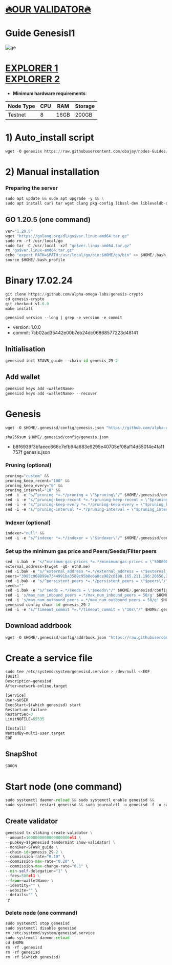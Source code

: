 [🔥OUR VALIDATOR🔥](https://restake.app/genesisl1/genesisvaloper1p4n3fy8wqmn4ja0fp4lenaemyzlxrp6ysrhxfj)
=

# Guide Genesisl1
![ge](https://user-images.githubusercontent.com/44331529/184477593-51a56796-6da8-4b8c-a4ec-9de62084b9e2.png)

[EXPLORER 1](https://explorer.stavr.tech/Genesisl1/staking) \
[EXPLORER 2](https://ping.pub/genesisl1/staking)
=
- **Minimum hardware requirements**:

| Node Type |CPU | RAM  | Storage  | 
|-----------|----|------|----------|
| Testnet   |   8| 16GB  | 200GB    |

# 1) Auto_install script

```python
wget -O genesisx https://raw.githubusercontent.com/obajay/nodes-Guides/main/Projects/Genesisl1/genesisx && chmod +x genesisx && ./genesisx
```
# 2) Manual installation
### Preparing the server
```python
sudo apt update && sudo apt upgrade -y && \
sudo apt install curl tar wget clang pkg-config libssl-dev libleveldb-dev jq build-essential bsdmainutils git make ncdu htop screen unzip bc fail2ban htop -y
```
## GO 1.20.5 (one command)
```python
ver="1.20.5"
wget "https://golang.org/dl/go$ver.linux-amd64.tar.gz"
sudo rm -rf /usr/local/go
sudo tar -C /usr/local -xzf "go$ver.linux-amd64.tar.gz"
rm "go$ver.linux-amd64.tar.gz"
echo "export PATH=$PATH:/usr/local/go/bin:$HOME/go/bin" >> $HOME/.bash_profile
source $HOME/.bash_profile
```

# Binary 17.02.24
```python 
git clone https://github.com/alpha-omega-labs/genesis-crypto
cd genesis-crypto
git checkout v1.0.0
make install
```
`genesisd version --long | grep -e version -e commit`
- version:  1.0.0
- commit: 7cb02ad35442e00b7eb24dc06868577223d48141

## Initialisation
```python
genesisd init STAVR_guide --chain-id genesis_29-2
```
## Add wallet
```python
genesisd keys add <walletName>
genesisd keys add <walletName> --recover
```
# Genesis
```python
wget -O $HOME/.genesisd/config/genesis.json "https://github.com/alpha-omega-labs/genesisd/raw/neolithic/genesis_29-1-state/genesis.json"
```

`sha256sum $HOME/.genesisd/config/genesis.json`
- b8f6939f3bfaeec666c7efb94a683e9295e40705ef08af14d55014e4fa11757f  genesis.json

### Pruning (optional)
```python
pruning="custom" &&
pruning_keep_recent="100" &&
pruning_keep_every="0" &&
pruning_interval="10" &&
sed -i -e "s/^pruning *=.*/pruning = \"$pruning\"/" $HOME/.genesisd/config/app.toml &&
sed -i -e "s/^pruning-keep-recent *=.*/pruning-keep-recent = \"$pruning_keep_recent\"/" $HOME/.genesisd/config/app.toml &&
sed -i -e "s/^pruning-keep-every *=.*/pruning-keep-every = \"$pruning_keep_every\"/" $HOME/.genesisd/config/app.toml &&
sed -i -e "s/^pruning-interval *=.*/pruning-interval = \"$pruning_interval\"/" $HOME/.genesisd/config/app.toml
```
### Indexer (optional)
```python
indexer="null" &&
sed -i -e "s/^indexer *=.*/indexer = \"$indexer\"/" $HOME/.genesisd/config/config.toml
```
### Set up the minimum gas price and Peers/Seeds/Filter peers
```python
sed -i.bak -e "s/^minimum-gas-prices *=.*/minimum-gas-prices = \"50000000000el1\"/;" ~/.genesisd/config/app.toml
external_address=$(wget -qO- eth0.me) 
sed -i.bak -e "s/^external_address *=.*/external_address = \"$external_address:26656\"/" $HOME/.genesisd/config/config.toml
peers="3985c968899e7344991ba3589c95b0e6a0ce982c@188.165.211.196:26656,2646a043e1f0c766c5b704463a7d811e100ec7f3@158.69.253.120:26656,0d07fb60f8491f4b53a6b58ae0ce60d4c69be506@135.181.183.88:26656,7757fdee74e8d33ecaa63ead16b3564cb9dea258@85.10.200.11:26656,ef7d81eb8db7ad59b4ce30e022c758cee8dc174f@188.165.202.131:26656,673ec772091d7c4e4dc8af7ed00edea4c8d334ac@65.21.196.125:26656,0d8f14bfcd680a471c4c181590b7a6910544115d@188.40.91.228:26656,0936e624c45ff1ac4089856da2beea148ee6c8de@62.171.183.162:26656,af405a6c392b747aa74704ad0ee8585b8ce164b3@37.187.95.163:26656,0f9ad819318bfa9735603736aa4c6265f666a7d9@5.135.143.103:26656,060585a1cc1fa88b4188a2d94de07b518dc188cf@144.91.84.196:26656,62cb81bad72ed77c776c7fec0547b09bdc5ceb22@158.69.253.103:26656,1d07c049908e614f5d00bf64539581178a2a7f0d@192.99.5.180:26656,be81a20b7134552e270774ec861c4998fabc2969@5.189.128.191:26656,70c201d6568e0ddf1ebe105df06b957cbc255a8b@46.4.108.77:26656,1c41828553d7ed77fb778be9c9c48a8070958744@174.138.180.190:61356,ac8056270101705557e14291dc0c98ef4f65c514@65.109.18.209:26656,75525c6609cf1600d62531b0f4bb2dc4a1f81020@187.85.19.63:26656"
sed -i.bak -e "s/^persistent_peers *=.*/persistent_peers = \"$peers\"/" $HOME/.genesisd/config/config.toml
seeds=""
sed -i.bak -e "s/^seeds =.*/seeds = \"$seeds\"/" $HOME/.genesisd/config/config.toml
sed -i 's/max_num_inbound_peers =.*/max_num_inbound_peers = 50/g' $HOME/.genesisd/config/config.toml
sed -i 's/max_num_outbound_peers =.*/max_num_outbound_peers = 50/g' $HOME/.genesisd/config/config.toml
genesisd config chain-id genesis_29-2
sed -i -e "s/^timeout_commit *=.*/timeout_commit = \"10s\"/" $HOME/.genesisd/config/config.toml


```

## Download addrbook
```python
wget -O $HOME/.genesisd/config/addrbook.json "https://raw.githubusercontent.com/obajay/nodes-Guides/main/Projects/Genesisl1/addrbook.json"
```

# Create a service file
```python
sudo tee /etc/systemd/system/genesisd.service > /dev/null <<EOF
[Unit]
Description=genesisd
After=network-online.target

[Service]
User=$USER
ExecStart=$(which genesisd) start
Restart=on-failure
RestartSec=3
LimitNOFILE=65535

[Install]
WantedBy=multi-user.target
EOF
```

## SnapShot  
```python
SOOON
```

# Start node (one command)
```python
sudo systemctl daemon-reload && sudo systemctl enable genesisd &&
sudo systemctl restart genesisd && sudo journalctl -u genesisd -f -o cat
```

## Create validator
```python
genesisd tx staking create-validator \
--amount=1000000000000000000el1 \
--pubkey=$(genesisd tendermint show-validator) \
--moniker=STAVR_guide \
--chain-id=genesis_29-2 \
--commission-rate="0.10" \
--commission-max-rate="0.20" \
--commission-max-change-rate="0.1" \
--min-self-delegation="1" \
--fees=500el1 \
--from=<walletName> \
--identity="" \
--website="" \
--details="" \
-y
```

### Delete node (one command)
```python
sudo systemctl stop genesisd
sudo systemctl disable genesisd
rm /etc/systemd/system/genesisd.service
sudo systemctl daemon-reload
cd $HOME
rm -rf .genesisd
rm -rf genesisd
rm -rf $(which genesisd)
```
